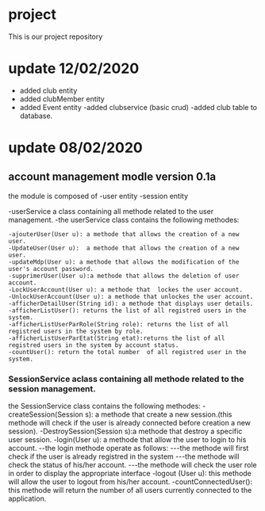 # project
This is our project repository
# update 12/02/2020
- added club entity
- added clubMember entity
- added Event entity
-added clubservice (basic crud)
-added club table to database.
# update 08/02/2020
## account management modle version 0.1a 
the module is composed of
-user entity
-session entity

-userService a class containing all methode related to the user management.
-the userService class contains the following methodes:

	-ajouterUser(User u): a methode that allows the creation of a new user.
	-UpdateUser(User u):  a methode that allows the creation of a new user.
	-updateMdp(User u): a methode that allows the modification of the user's account password.
	-supprimerUser(User u):a methode that allows the deletion of user account.
	-LockUserAccount(User u): a methode that  lockes the user account.
	-UnlockUserAccount(User u): a methode that unlockes the user account.
	-afficherDetailUser(String id): a methode that displays user details.
	-afficherListUser(): returns the list of all registred users in the system.
	-afficherListUserParRole(String role): returns the list of all registred users in the system by role.
	-afficherListUserParEtat(String etat):returns the list of all registred users in the system by account status.
	-countUser(): return the total number  of all registred user in the system.

### SessionService aclass containing all methode related to the session management.
the SessionService class contains the following methodes:
	-createSession(Session s): a methode that create a new session.(this methode will check if the user is already connected before creation a new session).
	-DestroySession(Session s):a methode that destroy a specific user session.
	-login(User u): a methode that allow the user to login to his account.
		--the login methode operate as follows:
		---the methode will first check if the user is already registred in the system
		---the methode will check the status of his/her account.
		---the methode will check the user role in order to display the appropriate interface
	-logout (User u): this methode will allow the user to logout from his/her account.
	-countConnectedUser(): this methode will return the number of all users currently connected to the application. 
 
